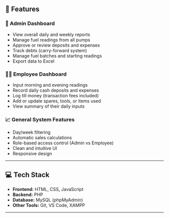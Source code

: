 ## 🚀 Features

### 👤 Admin Dashboard
- View overall daily and weekly reports
- Manage fuel readings from all pumps
- Approve or review deposits and expenses
- Track debts (carry-forward system)
- Manage fuel batches and starting readings
- Export data to Excel

### 👨‍🔧 Employee Dashboard
- Input morning and evening readings
- Record daily cash deposits and expenses
- Log till money (transaction fees included)
- Add or update spares, tools, or items used
- View summary of their daily inputs

### 📈 General System Features
- Day/week filtering
- Automatic sales calculations
- Role-based access control (Admin vs Employee)
- Clean and intuitive UI
- Responsive design

---

## 💻 Tech Stack

- **Frontend:** HTML, CSS, JavaScript
- **Backend:** PHP
- **Database:** MySQL (phpMyAdmin)
- **Other Tools:** Git, VS Code, XAMPP

---
